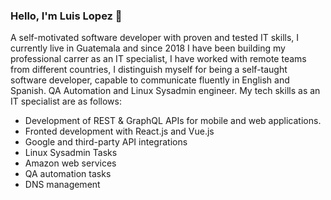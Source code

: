 ### Hello, I'm Luis Lopez 👋

A self-motivated software developer with proven and tested IT skills, I currently live in Guatemala and since 2018 I have been building my professional carrer as an IT specialist, I have worked with remote teams from different countries, I distinguish myself for being a self-taught software developer, capable to communicate fluently in English and Spanish. QA Automation and Linux Sysadmin engineer. My tech skills as an IT specialist are as follows:

* Development of REST & GraphQL APIs for mobile and web applications.
* Fronted development with React.js and Vue.js
* Google and third-party API integrations
* Linux Sysadmin Tasks
* Amazon web services
* QA automation tasks
* DNS management

<!--
**Luis-Rene-Lopez/Luis-Rene-Lopez** is a ✨ _special_ ✨ repository because its `README.md` (this file) appears on your GitHub profile.

Here are some ideas to get you started:

- 🔭 I’m currently working on ...
- 🌱 I’m currently learning ...
- 👯 I’m looking to collaborate on ...
- 🤔 I’m looking for help with ...
- 💬 Ask me about ...
- 📫 How to reach me: ...
- 😄 Pronouns: ...
- ⚡ Fun fact: ...
-->
